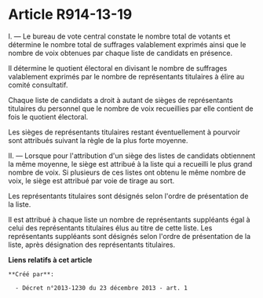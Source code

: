 # Article R914-13-19

I. ― Le bureau de vote central constate le nombre total de votants et détermine le nombre total de suffrages valablement
exprimés ainsi que le nombre de voix obtenues par chaque liste de candidats en présence. 

Il détermine le quotient électoral en divisant le nombre de suffrages valablement exprimés par le nombre de représentants
titulaires à élire au comité consultatif. 

Chaque liste de candidats a droit à autant de sièges de représentants titulaires du personnel que le nombre de voix
recueillies par elle contient de fois le quotient électoral. 

Les sièges de représentants titulaires restant éventuellement à pourvoir sont attribués suivant la règle de la plus forte
moyenne. 

II. ― Lorsque pour l'attribution d'un siège des listes de candidats obtiennent la même moyenne, le siège est attribué à la
liste qui a recueilli le plus grand nombre de voix. Si plusieurs de ces listes ont obtenu le même nombre de voix, le siège
est attribué par voie de tirage au sort. 

Les représentants titulaires sont désignés selon l'ordre de présentation de la liste. 

Il est attribué à chaque liste un nombre de représentants suppléants égal à celui des représentants titulaires élus au titre
de cette liste. Les représentants suppléants sont désignés selon l'ordre de présentation de la liste, après désignation des
représentants titulaires.

**Liens relatifs à cet article**

	**Créé par**:

	  - Décret n°2013-1230 du 23 décembre 2013 - art. 1
